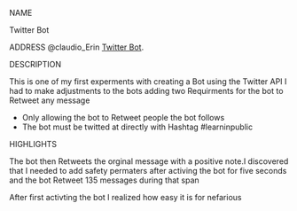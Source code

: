 NAME

Twitter Bot

ADDRESS
@claudio_Erin [Twitter Bot](https://twitter.com/claudio_erin).

DESCRIPTION

This is one of my first experments with creating a Bot using the Twitter API
I had to make adjustments to the bots adding two Requirments for the bot to Retweet any message
* Only allowing the bot to Retweet people the bot follows
* The bot must be twitted at directly with Hashtag #learninpublic

HIGHLIGHTS

The bot then Retweets the orginal message with a positive note.I discovered that I needed to add safety permaters after activing the bot for five seconds and the bot Retweet 135 messages during that span

After first activting the bot I realized how easy it is for nefarious 
